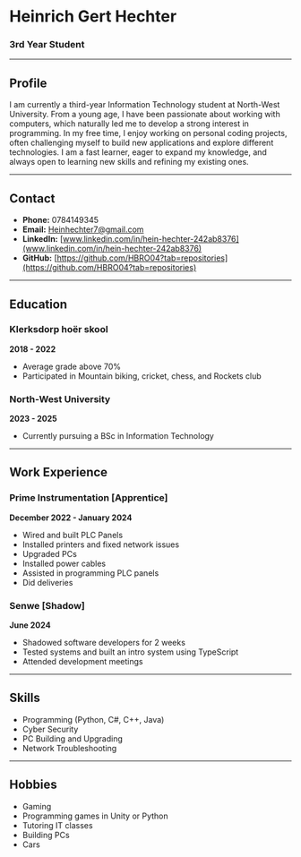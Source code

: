 
# Heinrich Gert Hechter

### 3rd Year Student

---

## Profile  
I am currently a third-year Information Technology student at North-West University. From a young age, I have been passionate about working with computers, which naturally led me to develop a strong interest in programming. In my free time, I enjoy working on personal coding projects, often challenging myself to build new applications and explore different technologies. I am a fast learner, eager to expand my knowledge, and always open to learning new skills and refining my existing ones.

---

## Contact  
- **Phone:** 0784149345  
- **Email:** Heinhechter7@gmail.com  
- **LinkedIn:** [www.linkedin.com/in/hein-hechter-242ab8376](www.linkedin.com/in/hein-hechter-242ab8376)
- **GitHub:** [https://github.com/HBRO04?tab=repositories](https://github.com/HBRO04?tab=repositories)

---

## Education  
### Klerksdorp hoër skool  
**2018 - 2022**  
- Average grade above 70%  
- Participated in Mountain biking, cricket, chess, and Rockets club  

### North-West University  
**2023 - 2025**  
- Currently pursuing a BSc in Information Technology  

---

## Work Experience  
### Prime Instrumentation [Apprentice]  
**December 2022 - January 2024**  
- Wired and built PLC Panels  
- Installed printers and fixed network issues  
- Upgraded PCs
- Installed power cables  
- Assisted in programming PLC panels
- Did deliveries 

### Senwe [Shadow]  
**June 2024**  
- Shadowed software developers for 2 weeks  
- Tested systems and built an intro system using TypeScript  
- Attended development meetings  

---

## Skills  
- Programming (Python, C#, C++, Java)  
- Cyber Security  
- PC Building and Upgrading  
- Network Troubleshooting  

---

## Hobbies  
- Gaming  
- Programming games in Unity or Python  
- Tutoring IT classes  
- Building PCs
- Cars

